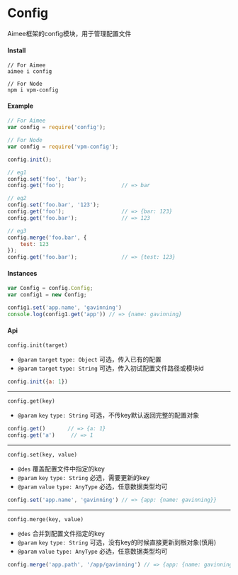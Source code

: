 # Config

Aimee框架的config模块，用于管理配置文件


#### Install

```
// For Aimee
aimee i config
```

```
// For Node
npm i vpm-config
```


#### Example
```javascript
// For Aimee
var config = require('config');

```
```javascript
// For Node
var config = require('vpm-config');

```


```javascript
config.init();

// eg1
config.set('foo', 'bar');
config.get('foo');					// => bar

// eg2
config.set('foo.bar', '123');
config.get('foo');					// => {bar: 123}
config.get('foo.bar');				// => 123

// eg3
config.merge('foo.bar', {
    test: 123
});
config.get('foo.bar');				// => {test: 123}
```  

#### Instances
```javascript
var Config = config.Config;
var config1 = new Config;

config1.set('app.name', 'gavinning')
console.log(config1.get('app')) // => {name: gavinning}
```

#### Api

``config.init(target)``
* ``@param`` ``target`` ``type: Object`` 可选，传入已有的配置
* ``@param`` ``target`` ``type: String`` 可选，传入初试配置文件路径或模块id   
```javascript
config.init({a: 1})
```
---

``config.get(key)``
* ``@param`` ``key`` ``type: String`` 可选，不传key默认返回完整的配置对象
```javascript
config.get() 	   // => {a: 1}
config.get('a') 	// => 1
```
---

``config.set(key, value)``
* ``@des`` 覆盖配置文件中指定的key
* ``@param`` ``key`` ``type: String`` 必选，需要更新的key
* ``@param`` ``value`` ``type: AnyType`` 必选，任意数据类型均可
```javascript
config.set('app.name', 'gavinning') // => {app: {name: gavinning}}
```
---

``config.merge(key, value)``
* ``@des`` 合并到配置文件指定的key
* ``@param`` ``key`` ``type: String`` 可选，没有key的时候直接更新到根对象(慎用)
* ``@param`` ``value`` ``type: AnyType`` 必选，任意数据类型均可
```javascript
config.merge('app.path', '/app/gavinning') // => {app: {name: gavinning, path: '/app/gavinning'}}
```
